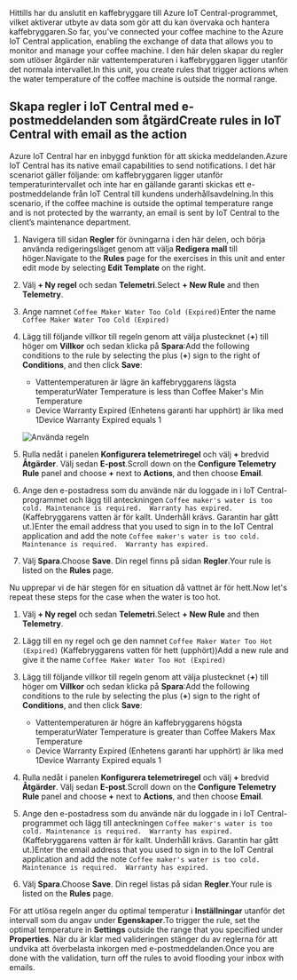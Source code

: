 <span data-ttu-id="9ca42-101">Hittills har du anslutit en kaffebryggare till Azure IoT Central-programmet, vilket aktiverar utbyte av data som gör att du kan övervaka och hantera kaffebryggaren.</span><span class="sxs-lookup"><span data-stu-id="9ca42-101">So far, you've connected your coffee machine to the Azure IoT Central application, enabling the exchange of data that allows you to monitor and manage your coffee machine.</span></span> <span data-ttu-id="9ca42-102">I den här delen skapar du regler som utlöser åtgärder när vattentemperaturen i kaffebryggaren ligger utanför det normala intervallet.</span><span class="sxs-lookup"><span data-stu-id="9ca42-102">In this unit, you create rules that trigger actions when the water temperature of the coffee machine is outside the normal range.</span></span> 

## <a name="create-rules-in-iot-central-with-email-as-the-action"></a><span data-ttu-id="9ca42-103">Skapa regler i IoT Central med e-postmeddelanden som åtgärd</span><span class="sxs-lookup"><span data-stu-id="9ca42-103">Create rules in IoT Central with email as the action</span></span>

<span data-ttu-id="9ca42-104">Azure IoT Central har en inbyggd funktion för att skicka meddelanden.</span><span class="sxs-lookup"><span data-stu-id="9ca42-104">Azure IoT Central has its native email capabilities to send notifications.</span></span> <span data-ttu-id="9ca42-105">I det här scenariot gäller följande: om kaffebryggaren ligger utanför temperaturintervallet och inte har en gällande garanti skickas ett e-postmeddelande från IoT Central till kundens underhållsavdelning.</span><span class="sxs-lookup"><span data-stu-id="9ca42-105">In this scenario, if the coffee machine is outside the optimal temperature range and is not protected by the warranty, an email is sent by IoT Central to the client’s maintenance department.</span></span>

1. <span data-ttu-id="9ca42-106">Navigera till sidan **Regler** för övningarna i den här delen, och börja använda redigeringsläget genom att välja **Redigera mall** till höger.</span><span class="sxs-lookup"><span data-stu-id="9ca42-106">Navigate to the **Rules** page for the exercises in this unit and enter edit mode by selecting **Edit Template** on the right.</span></span> 
1. <span data-ttu-id="9ca42-107">Välj **+ Ny regel** och sedan **Telemetri**.</span><span class="sxs-lookup"><span data-stu-id="9ca42-107">Select **+ New Rule** and then **Telemetry**.</span></span> 

1. <span data-ttu-id="9ca42-108">Ange namnet `Coffee Maker Water Too Cold (Expired)`</span><span class="sxs-lookup"><span data-stu-id="9ca42-108">Enter the name `Coffee Maker Water Too Cold (Expired)`</span></span>

1. <span data-ttu-id="9ca42-109">Lägg till följande villkor till regeln genom att välja plustecknet (**+**) till höger om **Villkor** och sedan klicka på **Spara**:</span><span class="sxs-lookup"><span data-stu-id="9ca42-109">Add the following conditions to the rule by selecting the plus (**+**) sign to the right of **Conditions**, and then click **Save**:</span></span>      
    - <span data-ttu-id="9ca42-110">Vattentemperaturen är lägre än kaffebryggarens lägsta temperatur</span><span class="sxs-lookup"><span data-stu-id="9ca42-110">Water Temperature is less than Coffee Maker's Min Temperature</span></span>
    - <span data-ttu-id="9ca42-111">Device Warranty Expired (Enhetens garanti har upphört) är lika med 1</span><span class="sxs-lookup"><span data-stu-id="9ca42-111">Device Warranty Expired equals 1</span></span>

    ![Använda regeln](../media/5-flow-a.png)

1. <span data-ttu-id="9ca42-113">Rulla nedåt i panelen **Konfigurera telemetriregel** och välj **+** bredvid **Åtgärder**. Välj sedan **E-post**.</span><span class="sxs-lookup"><span data-stu-id="9ca42-113">Scroll down on the **Configure Telemetry Rule** panel and choose **+** next to **Actions**, and then choose **Email**.</span></span>

1. <span data-ttu-id="9ca42-114">Ange den e-postadress som du använde när du loggade in i IoT Central-programmet och lägg till anteckningen `Coffee maker's water is too cold. Maintenance is required.  Warranty has expired.` (Kaffebryggarens vatten är för kallt. Underhåll krävs. Garantin har gått ut.)</span><span class="sxs-lookup"><span data-stu-id="9ca42-114">Enter the email address that you used to sign in to the IoT Central application and add the note `Coffee maker's water is too cold. Maintenance is required.  Warranty has expired.`</span></span>

1. <span data-ttu-id="9ca42-115">Välj **Spara**.</span><span class="sxs-lookup"><span data-stu-id="9ca42-115">Choose **Save**.</span></span> <span data-ttu-id="9ca42-116">Din regel finns på sidan **Regler**.</span><span class="sxs-lookup"><span data-stu-id="9ca42-116">Your rule is listed on the **Rules** page.</span></span>

<span data-ttu-id="9ca42-117">Nu upprepar vi de här stegen för en situation då vattnet är för hett.</span><span class="sxs-lookup"><span data-stu-id="9ca42-117">Now let's repeat these steps for the case when the water is too hot.</span></span> 

1. <span data-ttu-id="9ca42-118">Välj **+ Ny regel** och sedan **Telemetri**.</span><span class="sxs-lookup"><span data-stu-id="9ca42-118">Select **+ New Rule** and then **Telemetry**.</span></span>

1. <span data-ttu-id="9ca42-119">Lägg till en ny regel och ge den namnet `Coffee Maker Water Too Hot (Expired)` (Kaffebryggarens vatten för hett (upphört))</span><span class="sxs-lookup"><span data-stu-id="9ca42-119">Add a new rule and give it the name `Coffee Maker Water Too Hot (Expired)`</span></span>

1. <span data-ttu-id="9ca42-120">Lägg till följande villkor till regeln genom att välja plustecknet (**+**) till höger om **Villkor** och sedan klicka på **Spara**:</span><span class="sxs-lookup"><span data-stu-id="9ca42-120">Add the following conditions to the rule by selecting the plus (**+**) sign to the right of **Conditions**, and then click **Save**:</span></span>      
    - <span data-ttu-id="9ca42-121">Vattentemperaturen är högre än kaffebryggarens högsta temperatur</span><span class="sxs-lookup"><span data-stu-id="9ca42-121">Water Temperature is greater than Coffee Makers Max Temperature</span></span>
    - <span data-ttu-id="9ca42-122">Device Warranty Expired (Enhetens garanti har upphört) är lika med 1</span><span class="sxs-lookup"><span data-stu-id="9ca42-122">Device Warranty Expired equals 1</span></span>

1. <span data-ttu-id="9ca42-123">Rulla nedåt i panelen **Konfigurera telemetriregel** och välj **+** bredvid **Åtgärder**. Välj sedan **E-post**.</span><span class="sxs-lookup"><span data-stu-id="9ca42-123">Scroll down on the **Configure Telemetry Rule** panel and choose **+** next to **Actions**, and then choose **Email**.</span></span>

1. <span data-ttu-id="9ca42-124">Ange den e-postadress som du använde när du loggade in i IoT Central-programmet och lägg till anteckningen `Coffee maker's water is too cold. Maintenance is required.  Warranty has expired.` (Kaffebryggarens vatten är för kallt. Underhåll krävs. Garantin har gått ut.)</span><span class="sxs-lookup"><span data-stu-id="9ca42-124">Enter the email address that you used to sign in to the IoT Central application and add the note `Coffee maker's water is too cold. Maintenance is required.  Warranty has expired.`</span></span>

1. <span data-ttu-id="9ca42-125">Välj **Spara**.</span><span class="sxs-lookup"><span data-stu-id="9ca42-125">Choose **Save**.</span></span> <span data-ttu-id="9ca42-126">Din regel listas på sidan **Regler**.</span><span class="sxs-lookup"><span data-stu-id="9ca42-126">Your rule is listed on the **Rules** page.</span></span>

<span data-ttu-id="9ca42-127">För att utlösa regeln anger du optimal temperatur i **Inställningar** utanför det intervall som du angav under **Egenskaper**.</span><span class="sxs-lookup"><span data-stu-id="9ca42-127">To trigger the rule, set the optimal temperature in **Settings** outside the range that you specified under **Properties**.</span></span> <span data-ttu-id="9ca42-128">När du är klar med valideringen stänger du av reglerna för att undvika att överbelasta inkorgen med e-postmeddelanden.</span><span class="sxs-lookup"><span data-stu-id="9ca42-128">Once you are done with the validation, turn off the rules to avoid flooding your inbox with emails.</span></span>